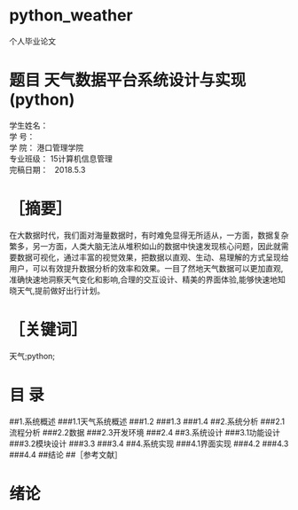 # python_weather
个人毕业论文
# 题目 天气数据平台系统设计与实现(python)
学生姓名：                       
学    号：                       
学    院：   港口管理学院      
专业班级：   15计算机信息管理      
完稿日期：   2018.5.3           
# ［摘要］
在大数据时代，我们面对海量数据时，有时难免显得无所适从，一方面，数据复杂繁多，另一方面，人类大脑无法从堆积如山的数据中快速发现核心问题，因此就需要数据可视化，通过丰富的视觉效果，把数据以直观、生动、易理解的方式呈现给用户，可以有效提升数据分析的效率和效果。一目了然地天气数据可以更加直观,准确快速地洞察天气变化和影响,合理的交互设计、精美的界面体验,能够快速地知晓天气,提前做好出行计划。
# ［关键词］
天气;python;
# 目 录
##1.系统概述
###1.1天气系统概述
###1.2
###1.3
###1.4
##2.系统分析
###2.1流程分析
###2.2数据
###2.3开发环境
###2.4
##3.系统设计
###3.1功能设计
###3.2模块设计
###3.3
###3.4
##4.系统实现
###4.1界面实现
###4.2
###4.3
###4.4
##结论
##［参考文献］
# 绪论
